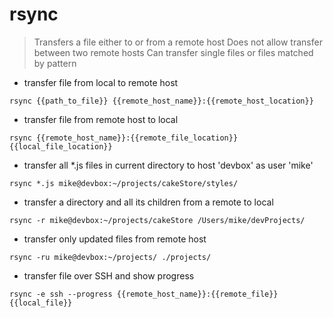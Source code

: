 # rsync

> Transfers a file either to or from a remote host
> Does not allow transfer between two remote hosts
> Can transfer single files or files matched by pattern

- transfer file from local to remote host

`rsync {{path_to_file}} {{remote_host_name}}:{{remote_host_location}}`

- transfer file from remote host to local

`rsync {{remote_host_name}}:{{remote_file_location}} {{local_file_location}}`

- transfer all *.js files in current directory to host 'devbox' as user 'mike'

`rsync *.js mike@devbox:~/projects/cakeStore/styles/`

- transfer a directory and all its children from a remote to local

`rsync -r mike@devbox:~/projects/cakeStore /Users/mike/devProjects/`

- transfer only updated files from remote host

`rsync -ru mike@devbox:~/projects/ ./projects/`

- transfer file over SSH and show progress

`rsync -e ssh --progress {{remote_host_name}}:{{remote_file}} {{local_file}}`
